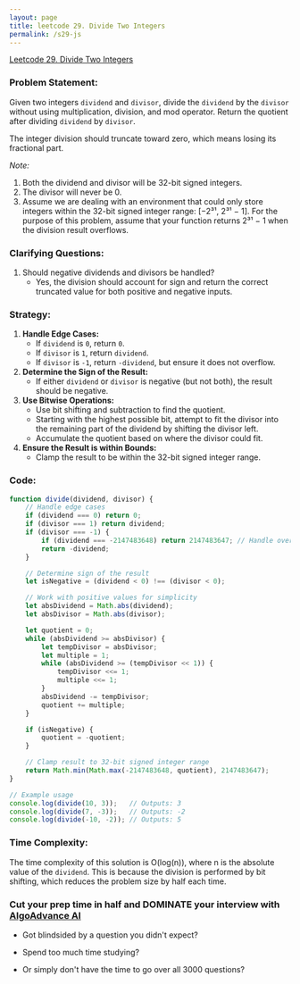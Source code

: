 ```yaml
---
layout: page
title: leetcode 29. Divide Two Integers
permalink: /s29-js
---
```

[Leetcode 29. Divide Two Integers](https://algoadvance.github.io/algoadvance/l29)
### Problem Statement:
Given two integers `dividend` and `divisor`, divide the `dividend` by the `divisor` without using multiplication, division, and mod operator. Return the quotient after dividing `dividend` by `divisor`.

The integer division should truncate toward zero, which means losing its fractional part.

*Note:*
1. Both the dividend and divisor will be 32-bit signed integers.
2. The divisor will never be 0.
3. Assume we are dealing with an environment that could only store integers within the 32-bit signed integer range: [−2³¹, 2³¹ − 1]. For the purpose of this problem, assume that your function returns 2³¹ − 1 when the division result overflows.

### Clarifying Questions:
1. Should negative dividends and divisors be handled?
    - Yes, the division should account for sign and return the correct truncated value for both positive and negative inputs.

### Strategy:
1. **Handle Edge Cases:**
   - If `dividend` is `0`, return `0`.
   - If `divisor` is `1`, return `dividend`.
   - If `divisor` is `-1`, return `-dividend`, but ensure it does not overflow.
2. **Determine the Sign of the Result:**
   - If either `dividend` or `divisor` is negative (but not both), the result should be negative.
3. **Use Bitwise Operations:**
   - Use bit shifting and subtraction to find the quotient. 
   - Starting with the highest possible bit, attempt to fit the divisor into the remaining part of the dividend by shifting the divisor left.
   - Accumulate the quotient based on where the divisor could fit.
4. **Ensure the Result is within Bounds:**
   - Clamp the result to be within the 32-bit signed integer range.

### Code:

```javascript
function divide(dividend, divisor) {
    // Handle edge cases
    if (dividend === 0) return 0;
    if (divisor === 1) return dividend;
    if (divisor === -1) {
        if (dividend === -2147483648) return 2147483647; // Handle overflow
        return -dividend;
    }

    // Determine sign of the result
    let isNegative = (dividend < 0) !== (divisor < 0);

    // Work with positive values for simplicity
    let absDividend = Math.abs(dividend);
    let absDivisor = Math.abs(divisor);

    let quotient = 0;
    while (absDividend >= absDivisor) {
        let tempDivisor = absDivisor;
        let multiple = 1;
        while (absDividend >= (tempDivisor << 1)) {
            tempDivisor <<= 1;
            multiple <<= 1;
        }
        absDividend -= tempDivisor;
        quotient += multiple;
    }

    if (isNegative) {
        quotient = -quotient;
    }

    // Clamp result to 32-bit signed integer range
    return Math.min(Math.max(-2147483648, quotient), 2147483647);
}

// Example usage
console.log(divide(10, 3));   // Outputs: 3
console.log(divide(7, -3));   // Outputs: -2
console.log(divide(-10, -2)); // Outputs: 5
```

### Time Complexity:
The time complexity of this solution is O(log(n)), where n is the absolute value of the `dividend`. This is because the division is performed by bit shifting, which reduces the problem size by half each time.


### Cut your prep time in half and DOMINATE your interview with [AlgoAdvance AI](https://algoAdvance.com)

- Got blindsided by a question you didn't expect?

- Spend too much time studying?

- Or simply don't have the time to go over all 3000 questions?

